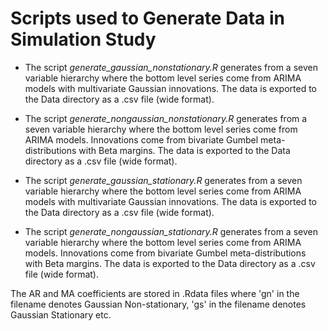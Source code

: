 # Scripts used to Generate Data in Simulation Study

- The script *generate_gaussian_nonstationary.R* generates from a seven variable hierarchy where the bottom level series come from ARIMA models with multivariate Gaussian innovations. The data is exported to the Data directory as a .csv file (wide format).

- The script *generate_nongaussian_nonstationary.R* generates from a seven variable hierarchy where the bottom level series come from ARIMA models. Innovations come from bivariate Gumbel meta-distributions with Beta margins. The data is exported to the Data directory as a .csv file (wide format).

- The script *generate_gaussian_stationary.R* generates from a seven variable hierarchy where the bottom level series come from ARIMA models with multivariate Gaussian innovations. The data is exported to the Data directory as a .csv file (wide format).

- The script *generate_nongaussian_stationary.R* generates from a seven variable hierarchy where the bottom level series come from ARIMA models. Innovations come from bivariate Gumbel meta-distributions with Beta margins. The data is exported to the Data directory as a .csv file (wide format).

The AR and MA coefficients are stored in .Rdata files where 'gn' in the filename denotes Gaussian Non-stationary, 'gs' in the filename denotes Gaussian Stationary etc.


